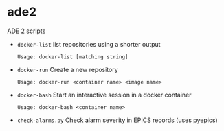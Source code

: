 # ade2
ADE 2 scripts

* `docker-list` list repositories using a shorter output

      Usage: docker-list [matching string]

* `docker-run` Create a new repository

      Usage: docker-run <container name> <image name>

* `docker-bash` Start an interactive session in a docker container

      Usage: docker-bash <container name>

* `check-alarms.py` Check alarm severity in EPICS records (uses pyepics)
